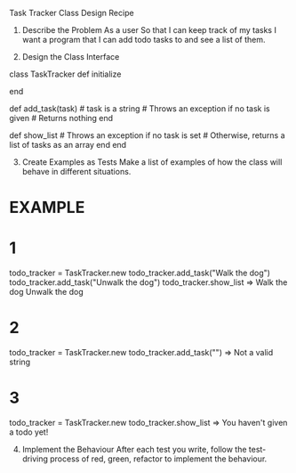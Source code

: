 Task Tracker Class Design Recipe
1. Describe the Problem
As a user
So that I can keep track of my tasks
I want a program that I can add todo tasks to and see a list of them.

2. Design the Class Interface

class TaskTracker
  def initialize
    
  end

  def add_task(task) # task is a string
    # Throws an exception if no task is given
    # Returns nothing
  end

  def show_list
    # Throws an exception if no task is set
    # Otherwise, returns a list of tasks as an array
  end
end

3. Create Examples as Tests
Make a list of examples of how the class will behave in different situations.

# EXAMPLE

# 1
todo_tracker = TaskTracker.new
todo_tracker.add_task("Walk the dog")
todo_tracker.add_task("Unwalk the dog")
todo_tracker.show_list 
=> Walk the dog
Unwalk the dog

# 2
todo_tracker = TaskTracker.new
todo_tracker.add_task("")
=> Not a valid string

# 3
todo_tracker = TaskTracker.new
todo_tracker.show_list
=> You haven't given a todo yet!

4. Implement the Behaviour
After each test you write, follow the test-driving process of red, green, refactor to implement the behaviour.